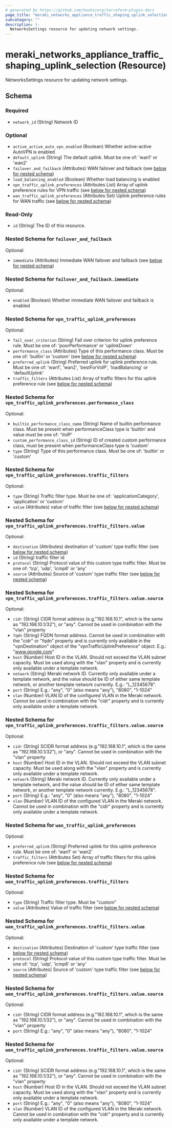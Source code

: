 ```yaml
---
# generated by https://github.com/hashicorp/terraform-plugin-docs
page_title: "meraki_networks_appliance_traffic_shaping_uplink_selection Resource - terraform-provider-meraki"
subcategory: ""
description: |-
  NetworksSettings resource for updating network settings.
---
```


# meraki_networks_appliance_traffic_shaping_uplink_selection (Resource)

NetworksSettings resource for updating network settings.



<!-- schema generated by tfplugindocs -->
## Schema

### Required

- `network_id` (String) Network ID

### Optional

- `active_active_auto_vpn_enabled` (Boolean) Whether active-active AutoVPN is enabled
- `default_uplink` (String) The default uplink. Must be one of: 'wan1' or 'wan2'
- `failover_and_failback` (Attributes) WAN failover and failback (see [below for nested schema](#nestedatt--failover_and_failback))
- `load_balancing_enabled` (Boolean) Whether load balancing is enabled
- `vpn_traffic_uplink_preferences` (Attributes List) Array of uplink preference rules for VPN traffic (see [below for nested schema](#nestedatt--vpn_traffic_uplink_preferences))
- `wan_traffic_uplink_preferences` (Attributes Set) Uplink preference rules for WAN traffic (see [below for nested schema](#nestedatt--wan_traffic_uplink_preferences))

### Read-Only

- `id` (String) The ID of this resource.

<a id="nestedatt--failover_and_failback"></a>
### Nested Schema for `failover_and_failback`

Optional:

- `immediate` (Attributes) Immediate WAN failover and failback (see [below for nested schema](#nestedatt--failover_and_failback--immediate))

<a id="nestedatt--failover_and_failback--immediate"></a>
### Nested Schema for `failover_and_failback.immediate`

Optional:

- `enabled` (Boolean) Whether immediate WAN failover and failback is enabled



<a id="nestedatt--vpn_traffic_uplink_preferences"></a>
### Nested Schema for `vpn_traffic_uplink_preferences`

Optional:

- `fail_over_criterion` (String) Fail over criterion for uplink preference rule. Must be one of: 'poorPerformance' or 'uplinkDown'
- `performance_class` (Attributes) Type of this performance class. Must be one of: 'builtin' or 'custom' (see [below for nested schema](#nestedatt--vpn_traffic_uplink_preferences--performance_class))
- `preferred_uplink` (String) Preferred uplink for uplink preference rule. Must be one of: 'wan1', 'wan2', 'bestForVoIP', 'loadBalancing' or 'defaultUplink'
- `traffic_filters` (Attributes List) Array of traffic filters for this uplink preference rule (see [below for nested schema](#nestedatt--vpn_traffic_uplink_preferences--traffic_filters))

<a id="nestedatt--vpn_traffic_uplink_preferences--performance_class"></a>
### Nested Schema for `vpn_traffic_uplink_preferences.performance_class`

Optional:

- `builtin_performance_class_name` (String) Name of builtin performance class. Must be present when performanceClass type is 'builtin' and value must be one of: 'VoIP'
- `custom_performance_class_id` (String) ID of created custom performance class, must be present when performanceClass type is 'custom'
- `type` (String) Type of this performance class. Must be one of: 'builtin' or 'custom'


<a id="nestedatt--vpn_traffic_uplink_preferences--traffic_filters"></a>
### Nested Schema for `vpn_traffic_uplink_preferences.traffic_filters`

Optional:

- `type` (String) Traffic filter type. Must be one of: 'applicationCategory', 'application' or 'custom'
- `value` (Attributes) value of traffic filter (see [below for nested schema](#nestedatt--vpn_traffic_uplink_preferences--traffic_filters--value))

<a id="nestedatt--vpn_traffic_uplink_preferences--traffic_filters--value"></a>
### Nested Schema for `vpn_traffic_uplink_preferences.traffic_filters.value`

Optional:

- `destination` (Attributes) destination of 'custom' type traffic filter (see [below for nested schema](#nestedatt--vpn_traffic_uplink_preferences--traffic_filters--value--destination))
- `id` (String) traffic filter id
- `protocol` (String) Protocol value of this custom type traffic filter. Must be one of: 'tcp', 'udp', 'icmp6' or 'any'
- `source` (Attributes) Source of 'custom' type traffic filter (see [below for nested schema](#nestedatt--vpn_traffic_uplink_preferences--traffic_filters--value--source))

<a id="nestedatt--vpn_traffic_uplink_preferences--traffic_filters--value--destination"></a>
### Nested Schema for `vpn_traffic_uplink_preferences.traffic_filters.value.source`

Optional:

- `cidr` (String) CIDR format address (e.g."192.168.10.1", which is the same as "192.168.10.1/32"), or "any". Cannot be used in combination with the "vlan" property
- `fqdn` (String) FQDN format address. Cannot be used in combination with the "cidr" or "fqdn" property and is currently only available in the "vpnDestination" object of the "vpnTrafficUplinkPreference" object. E.g.: "www.google.com"
- `host` (Number) Host ID in the VLAN. Should not exceed the VLAN subnet capacity. Must be used along with the "vlan" property and is currently only available under a template network.
- `network` (String) Meraki network ID. Currently only available under a template network, and the value should be ID of either same template network, or another template network currently. E.g.: "L_12345678".
- `port` (String) E.g.: "any", "0" (also means "any"), "8080", "1-1024"
- `vlan` (Number) VLAN ID of the configured VLAN in the Meraki network. Cannot be used in combination with the "cidr" property and is currently only available under a template network.


<a id="nestedatt--vpn_traffic_uplink_preferences--traffic_filters--value--source"></a>
### Nested Schema for `vpn_traffic_uplink_preferences.traffic_filters.value.source`

Optional:

- `cidr` (String) SCIDR format address (e.g."192.168.10.1", which is the same as "192.168.10.1/32"), or "any". Cannot be used in combination with the "vlan" property
- `host` (Number) Host ID in the VLAN. Should not exceed the VLAN subnet capacity. Must be used along with the "vlan" property and is currently only available under a template network.
- `network` (String) Meraki network ID. Currently only available under a template network, and the value should be ID of either same template network, or another template network currently. E.g.: "L_12345678".
- `port` (String) E.g.: "any", "0" (also means "any"), "8080", "1-1024"
- `vlan` (Number) VLAN ID of the configured VLAN in the Meraki network. Cannot be used in combination with the "cidr" property and is currently only available under a template network.





<a id="nestedatt--wan_traffic_uplink_preferences"></a>
### Nested Schema for `wan_traffic_uplink_preferences`

Optional:

- `preferred_uplink` (String) Preferred uplink for this uplink preference rule. Must be one of: 'wan1' or 'wan2'
- `traffic_filters` (Attributes Set) Array of traffic filters for this uplink preference rule (see [below for nested schema](#nestedatt--wan_traffic_uplink_preferences--traffic_filters))

<a id="nestedatt--wan_traffic_uplink_preferences--traffic_filters"></a>
### Nested Schema for `wan_traffic_uplink_preferences.traffic_filters`

Optional:

- `type` (String) Traffic filter type. Must be "custom"
- `value` (Attributes) Value of traffic filter (see [below for nested schema](#nestedatt--wan_traffic_uplink_preferences--traffic_filters--value))

<a id="nestedatt--wan_traffic_uplink_preferences--traffic_filters--value"></a>
### Nested Schema for `wan_traffic_uplink_preferences.traffic_filters.value`

Optional:

- `destination` (Attributes) Destination of 'custom' type traffic filter (see [below for nested schema](#nestedatt--wan_traffic_uplink_preferences--traffic_filters--value--destination))
- `protocol` (String) Protocol value of this custom type traffic filter. Must be one of: 'tcp', 'udp', 'icmp6' or 'any'
- `source` (Attributes) Source of 'custom' type traffic filter (see [below for nested schema](#nestedatt--wan_traffic_uplink_preferences--traffic_filters--value--source))

<a id="nestedatt--wan_traffic_uplink_preferences--traffic_filters--value--destination"></a>
### Nested Schema for `wan_traffic_uplink_preferences.traffic_filters.value.source`

Optional:

- `cidr` (String) CIDR format address (e.g."192.168.10.1", which is the same as "192.168.10.1/32"), or "any". Cannot be used in combination with the "vlan" property
- `port` (String) E.g.: "any", "0" (also means "any"), "8080", "1-1024"


<a id="nestedatt--wan_traffic_uplink_preferences--traffic_filters--value--source"></a>
### Nested Schema for `wan_traffic_uplink_preferences.traffic_filters.value.source`

Optional:

- `cidr` (String) SCIDR format address (e.g."192.168.10.1", which is the same as "192.168.10.1/32"), or "any". Cannot be used in combination with the "vlan" property
- `host` (Number) Host ID in the VLAN. Should not exceed the VLAN subnet capacity. Must be used along with the "vlan" property and is currently only available under a template network.
- `port` (String) E.g.: "any", "0" (also means "any"), "8080", "1-1024"
- `vlan` (Number) VLAN ID of the configured VLAN in the Meraki network. Cannot be used in combination with the "cidr" property and is currently only available under a template network.
